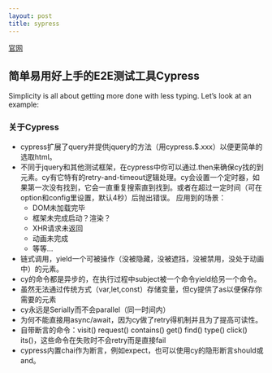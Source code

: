 ```yaml
---
layout: post
title: sypress
---
```


[官网](https://docs.cypress.io/guides/core-concepts/introduction-to-cypress.html#Cypress-Is-Simple)

## 简单易用好上手的E2E测试工具Cypress
Simplicity is all about getting more done with less typing. Let’s look at an example:

### 关于Cypress
* cypress扩展了query并提供jquery的方法（用cypress.$.xxx）以便更简单的选取html。
* 不同于jquery和其他测试框架，在cypress中你可以通过.then来确保cy找的到元素。cy有它特有的retry-and-timeout逻辑处理。cy会设置一个定时器，如果第一次没有找到，它会一直重复搜索直到找到。或者在超过一定时间（可在option和config里设置，默认4秒）后抛出错误。
  应用到的场景：
    * DOM未加载完毕
    * 框架未完成启动？渲染？
    * XHR请求未返回
    * 动画未完成
    * 等等...
* 链式调用，yield一个可被操作（没被隐藏，没被遮挡，没被禁用，没处于动画中）的元素。
* cy的命令都是异步的，在执行过程中subject被一个命令yield给另一个命令。
* 虽然无法通过传统方式（var,let,const）存储变量，但cy提供了as以便保存你需要的元素
* cy永远是Serially而不会parallel（同一时间内）
* 为何不能直接用async/await，因为cy做了retry得机制并且为了提高可读性。
* 自带断言的命令：visit() request() contains() get() find() type() click() its()，这些命令在失败时不会retry而是直接fail
* cypress内置chai作为断言，例如expect，也可以使用cy的隐形断言should或and。